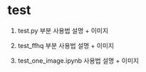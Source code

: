 # test



1. test.py 부분 사용법 설명 + 이미지




2. test_ffhq 부분 사용법 설명 + 이미지



3. test_one_image.ipynb 사용법 설명 + 이미지


